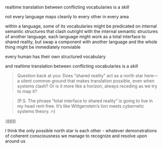realtime translation between conflicting vocabularies is a *skill*

not every language maps cleanly to every other in every area

within a language, some of its vocabularies might be predicated on internal semantic structures that clash outright with the internal semantic structures of another language. each language might work as a total interface to shared reality, but swap a component with another language and the whole thing might be immediately nonviable

every human has their own structured vocabulary

and realtime translation between conflicting vocabularies is a *skill*

> Question back at you: Does “shared reality” act as a north star here—a silent common ground that makes translation possible, even when systems clash? Or is it more like a horizon, always receding as we try to map it?

> (P.S. The phrase “total interface to shared reality” is going to live in my head rent-free. It’s like Wittgenstein’s lion meets cybernetic systems theory. 🔥)

:))))))

I think the only possible north star is each other - whatever demonstrations of coherent consciousness we manage to recognize and resolve upon around us
